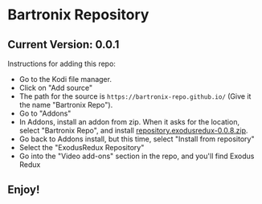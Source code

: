 # Bartronix Repository
## Current Version: 0.0.1

Instructions for adding this repo:


<p align="left">
  <ul>
    <li>Go to the Kodi file manager.</li>
    <li>Click on "Add source"</li>
    <li>The path for the source is <code>https://bartronix-repo.github.io/</code> (Give it the name "Bartronix Repo").</li>
    <li>Go to "Addons"</li>
    <li>In Addons, install an addon from zip.  When it asks for the location, select "Bartronix Repo", and install <a href="repository.exodusredux-0.0.8.zip">repository.exodusredux-0.0.8.zip</a>.</li>
    <li>Go back to Addons install, but this time, select "Install from repository"</li>
    <li>Select the "ExodusRedux Repository"</li>
    <li>Go into the "Video add-ons" section in the repo, and you'll find Exodus Redux</li>
  </ul>
</p>

## Enjoy!
